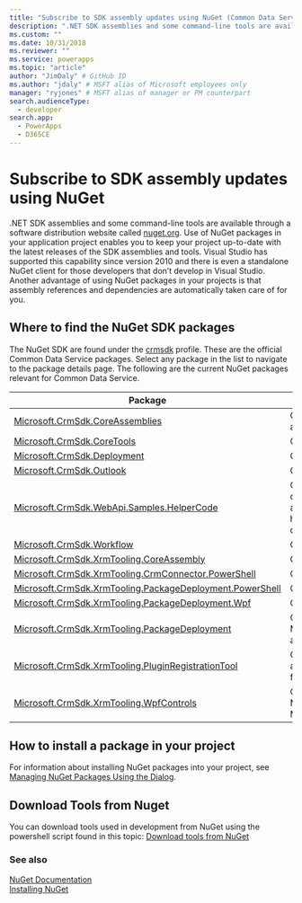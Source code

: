 ```yaml
---
title: "Subscribe to SDK assembly updates using NuGet (Common Data Service) | Microsoft Docs" # Intent and product brand in a unique string of 43-59 chars including spaces
description: ".NET SDK assemblies and some command-line tools are available through a software distribution website called nuget.org. Use of NuGet packages in your application project enables you to keep your project up-to-date with the latest releases of the SDK assemblies and tools." # 115-145 characters including spaces. This abstract displays in the search result.
ms.custom: ""
ms.date: 10/31/2018
ms.reviewer: ""
ms.service: powerapps
ms.topic: "article"
author: "JimDaly" # GitHub ID
ms.author: "jdaly" # MSFT alias of Microsoft employees only
manager: "ryjones" # MSFT alias of manager or PM counterpart
search.audienceType: 
  - developer
search.app: 
  - PowerApps
  - D365CE
---
```

# Subscribe to SDK assembly updates using NuGet

.NET SDK assemblies and some command-line tools are available through a software distribution website called [nuget.org](http://www.nuget.org). Use of NuGet  packages in your application project enables you to keep your project up-to-date with the latest releases of the SDK assemblies and tools. Visual Studio has supported this capability since version 2010 and there is even a standalone NuGet  client for those developers that don’t develop in Visual Studio. Another advantage of using NuGet  packages in your projects is that assembly references and dependencies are automatically taken care of for you.  
  
<a name="BKMK_GetNuGetPackages"></a>

## Where to find the NuGet SDK packages

The NuGet SDK are found under the [crmsdk](https://www.nuget.org/profiles/crmsdk) profile. These are the official Common Data Service packages. Select any package in the list to navigate to the package details page. The following are the current NuGet packages relevant for Common Data Service.  


|Package|Description|
|---------|---------|
|[Microsoft.CrmSdk.CoreAssemblies](https://www.nuget.org/packages/Microsoft.CrmSdk.CoreAssemblies/)|Contains the Microsoft.Xrm.Sdk.dll and Microsoft.Crm.Sdk.Proxy.dll assemblies plus tools|
|[Microsoft.CrmSdk.CoreTools](https://www.nuget.org/packages/Microsoft.CrmSdk.CoreTools/)|Contains the SDK tools authored by the Microsoft Dynamics 365 team.|
|[Microsoft.CrmSdk.Deployment](https://www.nuget.org/packages/Microsoft.CrmSdk.Deployment/)|Contains the Microsoft.Xrm.Sdk.Deployment.dll assembly|
|[Microsoft.CrmSdk.Outlook](https://www.nuget.org/packages/Microsoft.CrmSdk.Outlook/)|Contains the Microsoft.Crm.Outlook.dll assembly|
|[Microsoft.CrmSdk.WebApi.Samples.HelperCode](https://www.nuget.org/packages/Microsoft.CrmSdk.WebApi.Samples.HelperCode/)|C# helper code authored by the PowerApps documentation team. This code is for use with the Web API. These classes provide web service authentication for both on-premises and online deployments, error handling, and connection string configuration. These classes are used in our Web API samples|
|[Microsoft.CrmSdk.Workflow](https://www.nuget.org/packages/Microsoft.CrmSdk.Workflow/)|Contains the Microsoft.Xrm.Sdk.Workflow.dll assembly|
|[Microsoft.CrmSdk.XrmTooling.CoreAssembly](https://www.nuget.org/packages/Microsoft.CrmSdk.XrmTooling.CoreAssembly/)|Contains the  Microsoft.Xrm.Tooling.Connector assembly |
|[Microsoft.CrmSdk.XrmTooling.CrmConnector.PowerShell](https://www.nuget.org/packages/Microsoft.CrmSdk.XrmTooling.CrmConnector.PowerShell/)|Contains the assemblies for Xrm.Tooling.Connector Powershell |
|[Microsoft.CrmSdk.XrmTooling.PackageDeployment.PowerShell](https://www.nuget.org/packages/Microsoft.CrmSdk.XrmTooling.PackageDeployment.PowerShell/)| Contains the assemblies for Package Deployer Powershell        |
|[Microsoft.CrmSdk.XrmTooling.PackageDeployment.Wpf](https://www.nuget.org/packages/Microsoft.CrmSdk.XrmTooling.PackageDeployment.Wpf/)|Contains the Dynamics 365 Package Deployer|
|[Microsoft.CrmSdk.XrmTooling.PackageDeployment](https://www.nuget.org/packages/Microsoft.CrmSdk.XrmTooling.PackageDeployment/)|Contains the Microsoft.Xrm.Tooling.PackageDeployment.CrmPackageExtentionBase.dll assembly|
|[Microsoft.CrmSdk.XrmTooling.PluginRegistrationTool](https://www.nuget.org/packages/Microsoft.CrmSdk.XrmTooling.PluginRegistrationTool/)|Contains the Plugin Registration Tool required to manage Plugin assemblies,Workflow assemblies,Virtual Entitles, and Service endpoints for Microsoft Dynamics 365.|
|[Microsoft.CrmSdk.XrmTooling.WpfControls](https://www.nuget.org/packages/Microsoft.CrmSdk.XrmTooling.WpfControls/)|Contains the Microsoft.Xrm.Tooling.CrmConnectControl.dll, Microsoft.Xrm.Tooling.Ui.Styles.dll, and Microsoft.Xrm.Tooling.WebResourceUtility.dll assemblies|

## How to install a package in your project  
 For information about installing NuGet  packages into your project, see [Managing NuGet Packages Using the Dialog](http://docs.nuget.org/docs/start-here/managing-nuget-packages-using-the-dialog).  

## Download Tools from Nuget

You can download tools used in development from NuGet using the  powershell script found in this topic: [Download tools from NuGet](../download-tools-nuget.md)
  
### See also  
 [NuGet Documentation](/nuget/)   
 [Installing NuGet](http://docs.nuget.org/docs/start-here/installing-nuget)